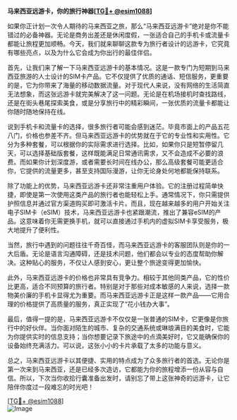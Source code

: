 **马来西亚远游卡，你的旅行神器[[TG💪+ @esim1088](https://t.me/s/esim1088)]**

如果你正计划一次令人期待的马来西亚之旅，那么“马来西亚远游卡”绝对是你不能错过的必备神器。无论是商务出差还是休闲度假，一张适合自己的手机卡或流量卡都能让旅程更加顺畅。今天，我们就来聊聊这款专为旅行者设计的远游卡，它究竟有哪些亮点，以及为什么它会成为你出行的最佳伴侣。

首先，让我们来了解一下马来西亚远游卡的基本情况。这是一款专门为短期到马来西亚旅游的人士设计的SIM卡产品。它不仅提供了优质的通话、短信服务，更重要的是，它为你带来了海量的移动数据流量。对于现代人来说，没有网络的生活简直无法想象，而这张远游卡就完美解决了这一问题。无论是在机场接机时查找路线，还是在街头巷尾探索美食，或是分享旅行中的精彩瞬间，一张优质的流量卡都能让你随时随地保持在线。

说到手机卡和流量卡的选择，很多旅行者可能会感到迷茫。毕竟市面上的产品五花八门，价格也参差不齐。但马来西亚远游卡的优势就在于它的专业性和实用性。它分为多种套餐，可以根据你的实际需求进行选择。比如，如果你只是短暂停留几天，可以选择基础版套餐，这样既能满足日常通讯需求，又不会造成不必要的浪费。而如果你计划深度游，或者需要长时间在线办公，那么高级套餐可能更适合你，它提供的流量更多，甚至支持国际漫游，让你无论身处何地都能保持联系。

除了功能上的优势，马来西亚远游卡还非常注重用户体验。它的注册过程简单快捷，即使是第一次使用这类产品的旅行者也能轻松上手。通常情况下，你只需提供护照信息并通过官方渠道购买即可激活卡片。而且，现在越来越多的用户开始关注电子SIM卡（eSIM）技术，马来西亚远游卡也紧跟潮流，推出了兼容eSIM的产品。这意味着你无需更换手机，就可以直接通过手机内的虚拟SIM卡享受服务，极大地提升了便利性。

当然，旅行中遇到的问题往往千奇百怪，而马来西亚远游卡的客服团队则是你的一大后盾。无论是语言沟通障碍，还是技术问题，他们都会以专业的态度帮助你解决。这种贴心的服务，不仅让人感到安心，更让整个旅途变得更加愉快。

此外，马来西亚远游卡的价格也非常具有竞争力。相较于其他同类产品，它的性价比更高，适合不同预算的旅行者。特别是对于那些对成本敏感的人来说，选择一款物美价廉的手机卡显得尤为重要。而马来西亚远游卡正是这样一款产品——它用合理的价格提供了高质量的服务，真正实现了“花小钱办大事”。

最后，值得一提的是，马来西亚远游卡不仅仅是一张普通的SIM卡，它更像是你旅行中的好伙伴。当你面对陌生的城市、复杂的交通系统或琳琅满目的美食时，它能为你提供实时的信息支持；当你想要记录下旅途中的点滴美好时，它又能确保你的设备始终充满活力。可以说，这张小小的卡片承载了太多的功能与意义。

总之，马来西亚远游卡以其便捷、实用的特点成为了众多旅行者的首选。无论你是第一次来到马来西亚，还是已经多次造访，它都能为你的旅程增添一份从容与自信。所以，下次当你收拾行囊准备出发时，请别忘了带上这张神奇的远游卡，让它陪伴你度过一段难忘的时光吧！

[[TG💪+ @esim1088](https://t.me/s/esim1088)]  
![Image](https://i.postimg.cc/4NQfJmqS/Snipaste-2025-05-13-00-14-12.png)